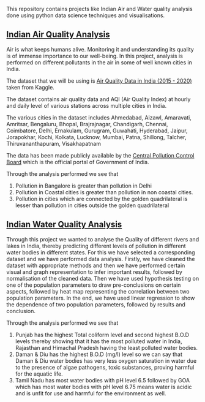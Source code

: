 This repository contains projects like Indian Air and Water quality analysis done using python data science techniques and visualisations.

## [Indian Air Quality Analysis](https://github.com/Abhishek-Aditya-bs/Data-Science-Projects/tree/main/Indian-Air-Quality-Analysis)

Air is what keeps humans alive. Monitoring it and understanding its quality is of immense importance to our well-being. In this project, analysis is performed on different pollutants in the air in some of well known cities in India.

The dataset that we will be using is [Air Quality Data in India (2015 - 2020)](https://www.kaggle.com/rohanrao/air-quality-data-in-india) taken from Kaggle.

The dataset contains air quality data and AQI (Air Quality Index) at hourly and daily level of various stations across multiple cities in India.

The various cities in the dataset includes Ahmedabad, Aizawl, Amaravati, Amritsar, Bengaluru, Bhopal, Brajrajnagar, Chandigarh, Chennai, Coimbatore, Delhi, Ernakulam, Gurugram, Guwahati, Hyderabad, Jaipur, Jorapokhar, Kochi, Kolkata, Lucknow, Mumbai, Patna, Shillong, Talcher, Thiruvananthapuram, Visakhapatnam

The data has been made publicly available by the [Central Pollution Control Board](https://cpcb.nic.in/) which is the official portal of Government of India.

Through the analysis performed we see that

1. Pollution in Bangalore is greater than pollution in Delhi
2. Pollution in Coastal cities is greater than pollution in non coastal cities.
3. Pollution in cities which are connected by the golden quadrilateral is lesser than pollution in cities outside the golden quadrilateral

## [Indian Water Quality Analysis](https://github.com/Abhishek-Aditya-bs/Data-Science-Projects/tree/main/Indian-Water-Quality-Analysis)

Through this project we wanted to analyse the Quality of different rivers and lakes in India, thereby predicting different levels of pollution in different water bodies in different states. For this we have selected a corresponding dataset and we have performed data analysis. Firstly, we have cleaned the dataset with appropriate methods and then we have performed certain visual and graph representation to infer important results, followed by normalisation of the cleaned data. Then we have used hypothesis testing on one of the population parameters to draw pre-conclusions on certain aspects, followed by heat map representing the correlation between two population parameters. In the end, we have used linear regression to show the dependence of two population parameters, followed by results and conclusion. 

Through the analysis performed we see that 

1. Punjab has the highest Total coliform level and second highest B.O.D levels thereby showing that it has the most polluted water in India, Rajasthan and Himachal Pradesh having the least polluted water bodies.
2. Daman & Diu has the highest B.O.D (mg/l) level so we can say that Daman & Diu water bodies has very less oxygen saturation in water due to the presence of algae pathogens, toxic substances, proving harmful for the aquatic life.
3. Tamil Nadu has most water bodies with pH level 6.5 followed by GOA which has most water bodies with pH level 6.75 means water is acidic and is unfit for use and harmful for the environment as well.
